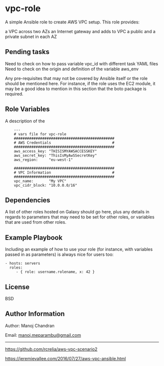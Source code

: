 vpc-role
=========

A simple Ansible role to create AWS VPC setup.
This role provides:

  a VPC across two AZs
  an Internet gateway and adds to VPC
  a public and a private subnet in each AZ


Pending tasks
------------
Need to check on how to pass variable vpc_id with different task YAML files
Need to check on the origin and definition of the variable aws_env



Any pre-requisites that may not be covered by Ansible itself or the role should be mentioned here. For instance, if the role uses the EC2 module, it may be a good idea to mention in this section that the boto package is required.

Role Variables
--------------

A description of the

```
    ---
    # vars file for vpc-role
    ##############################################
    # AWS Credentials                            #
    ##############################################
    aws_access_key: "THISISMYAWSACCESSKEY"
    aws_secret_key: "ThisIsMyAwSSecretKey"
    aws_region:     "eu-west-1"

    ##############################################
    # VPC Information                            #
    ##############################################
    vpc_name:       "My VPC"
    vpc_cidr_block: "10.0.0.0/16"
```

Dependencies
------------

A list of other roles hosted on Galaxy should go here, plus any details in regards to parameters that may need to be set for other roles, or variables that are used from other roles.

Example Playbook
----------------

Including an example of how to use your role (for instance, with variables passed in as parameters) is always nice for users too:

    - hosts: servers
      roles:
         - { role: username.rolename, x: 42 }

License
-------

BSD

Author Information
------------------

Author: Manoj Chandran

Email: manoj.meparambu@gmail.com

------------------
https://github.com/rcrelia/aws-vpc-scenario2

https://jeremievallee.com/2016/07/27/aws-vpc-ansible.html
